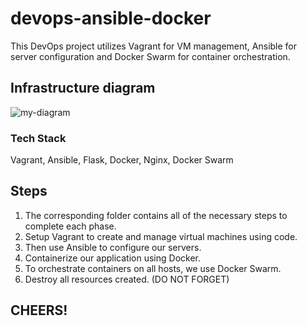 # devops-ansible-docker

This DevOps project utilizes Vagrant for VM management, Ansible for server configuration and Docker Swarm for container orchestration.

## Infrastructure diagram
![my-diagram](https://user-images.githubusercontent.com/64161258/163655470-354de060-6933-47d1-9181-583005973936.png "my-diagram")

### Tech Stack
Vagrant, Ansible, Flask, Docker, Nginx, Docker Swarm

## Steps

1. The corresponding folder contains all of the necessary steps to complete each phase.
2. Setup Vagrant to create and manage virtual machines using code.
3. Then use Ansible to configure our servers.
4. Containerize our application using Docker.
5. To orchestrate containers on all hosts, we use Docker Swarm.
6. Destroy all resources created. (DO NOT FORGET)

## CHEERS!
